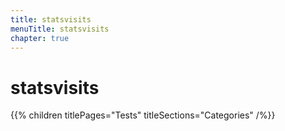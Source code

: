 ```yaml
---
title: statsvisits
menuTitle: statsvisits
chapter: true
---
```


# statsvisits

{{% children titlePages="Tests" titleSections="Categories" /%}}
